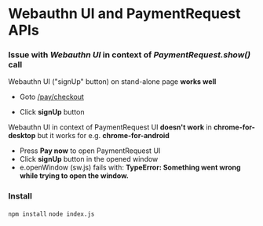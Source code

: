 # Webauthn UI and PaymentRequest APIs

### Issue with *Webauthn UI* in context of *PaymentRequest.show()* call

Webauthn UI ("signUp" button) on stand-alone page **works well**
* Goto <a href="https://webauthn-pay.herokuapp.com/pay/checkout" target=_blank>/pay/checkout</a>

* Click **signUp** button

Webauthn UI in context of PaymentRequest UI **doesn't work** in **chrome-for-desktop** but it works for e.g. **chrome-for-android**

* Press **Pay now** to open PaymentRequest UI
* Click **signUp** button in the opened window
* e.openWindow (sw.js) fails with: **TypeError: Something went wrong while trying to open the window.**

### Install
`npm install`
`node index.js`
